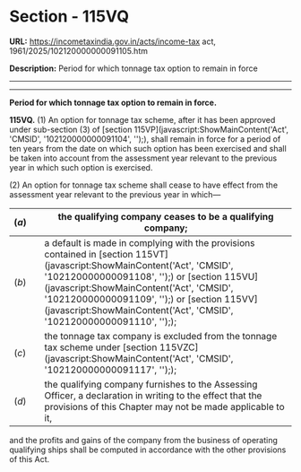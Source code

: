 # Section - 115VQ

**URL:** https://incometaxindia.gov.in/acts/income-tax act, 1961/2025/102120000000091105.htm

**Description:** Period for which tonnage tax option to remain in force

---

****

**Period for which tonnage tax option to remain in force.**

**115VQ.** (1) An option for tonnage tax scheme, after it has been approved under sub-section (3) of [section 115VP](javascript:ShowMainContent\('Act', 'CMSID', '102120000000091104', ''\);), shall remain in force for a period of ten years from the date on which such option has been exercised and shall be taken into account from the assessment year relevant to the previous year in which such option is exercised.

(2) An option for tonnage tax scheme shall cease to have effect from the assessment year relevant to the previous year in which—

(_a_)|  |  the qualifying company ceases to be a qualifying company;  
---|---|---  
(_b_)|  |  a default is made in complying with the provisions contained in [section 115VT](javascript:ShowMainContent\('Act', 'CMSID', '102120000000091108', ''\);) or [section 115VU](javascript:ShowMainContent\('Act', 'CMSID', '102120000000091109', ''\);) or [section 115VV](javascript:ShowMainContent\('Act', 'CMSID', '102120000000091110', ''\););  
(_c_)|  |  the tonnage tax company is excluded from the tonnage tax scheme under [section 115VZC](javascript:ShowMainContent\('Act', 'CMSID', '102120000000091117', ''\););  
(_d_)|  |  the qualifying company furnishes to the Assessing Officer, a declaration in writing to the effect that the provisions of this Chapter may not be made applicable to it,  
  
and the profits and gains of the company from the business of operating qualifying ships shall be computed in accordance with the other provisions of this Act.